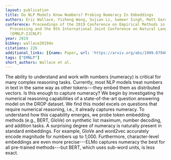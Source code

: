 ```yaml
---
layout: publication
title: Do NLP Models Know Numbers? Probing Numeracy In Embeddings
authors: Eric Wallace, Yizhong Wang, Sujian Li, Sameer Singh, Matt Gardner
conference: Proceedings of the 2019 Conference on Empirical Methods in Natural Language
  Processing and the 9th International Joint Conference on Natural Language Processing
  (EMNLP-IJCNLP)
year: 2019
bibkey: wallace2019do
citations: 226
additional_links: [{name: Paper, url: 'https://arxiv.org/abs/1909.07940'}]
tags: ["EMNLP"]
short_authors: Wallace et al.
---
```

The ability to understand and work with numbers (numeracy) is critical for
many complex reasoning tasks. Currently, most NLP models treat numbers in text
in the same way as other tokens---they embed them as distributed vectors. Is
this enough to capture numeracy? We begin by investigating the numerical
reasoning capabilities of a state-of-the-art question answering model on the
DROP dataset. We find this model excels on questions that require numerical
reasoning, i.e., it already captures numeracy. To understand how this
capability emerges, we probe token embedding methods (e.g., BERT, GloVe) on
synthetic list maximum, number decoding, and addition tasks. A surprising
degree of numeracy is naturally present in standard embeddings. For example,
GloVe and word2vec accurately encode magnitude for numbers up to 1,000.
Furthermore, character-level embeddings are even more precise---ELMo captures
numeracy the best for all pre-trained methods---but BERT, which uses sub-word
units, is less exact.